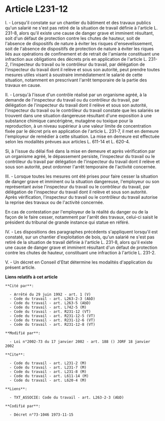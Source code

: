 # Article L231-12

I. - Lorsqu'il constate sur un chantier du bâtiment et des travaux publics qu'un salarié ne s'est pas retiré de la situation
de travail définie à l'article L. 231-8, alors qu'il existe une cause de danger grave et imminent résultant, soit d'un défaut
de protection contre les chutes de hauteur, soit de l'absence de dispositifs de nature à éviter les risques
d'ensevelissement, soit de l'absence de dispositifs de protection de nature à éviter les riques liés aux opérations de
confinement et de retrait de l'amiante constituant une infraction aux obligations des décrets pris en application de
l'article L. 231-2, l'inspecteur du travail ou le contrôleur du travail, par délégation de l'inspecteur du travail dont il
relève et sous son autorité, peut prendre toutes mesures utiles visant à soustraire immédiatement le salarié de cette
situation, notamment en prescrivant l'arrêt temporaire de la partie des travaux en cause.

II. - Lorsqu'à l'issue d'un contrôle réalisé par un organisme agréé, à la demande de l'inspecteur du travail ou du contrôleur
du travail, par délégation de l'inspecteur du travail dont il relève et sous son autorité, l'inspecteur du travail ou le
contrôleur du travail constate que les salariés se trouvent dans une situation dangereuse résultant d'une exposition à une
substance chimique cancérigène, mutagène ou toxique pour la reproduction, à un niveau supérieur à une valeur limite de
concentration fixée par le décret pris en application de l'article L. 231-7, il met en demeure l'employeur de remédier à
cette situation. La mise en demeure est effectuée selon les modalités prévues aux articles L. 611-14 et L. 620-4.

Si, à l'issue du délai fixé dans la mise en demeure et après vérification par un organisme agréé, le dépassement persiste,
l'inspecteur du travail ou le contrôleur du travail par délégation de l'inspecteur du travail dont il relève et sous son
autorité, peut ordonner l'arrêt temporaire de l'activité concernée.

III. - Lorsque toutes les mesures ont été prises pour faire cesser la situation de danger grave et imminent ou la situation
dangereuse, l'employeur ou son représentant avise l'inspecteur du travail ou le contrôleur du travail, par délégation de
l'inspecteur du travail dont il relève et sous son autorité. Après vérification, l'inspecteur du travail ou le contrôleur du
travail autorise la reprise des travaux ou de l'activité concernée.

En cas de contestation par l'employeur de la réalité du danger ou de la façon de le faire cesser, notamment par l'arrêt des
travaux, celui-ci saisit le président du tribunal de grande instance qui statue en référé.

IV. - Les dispositions des paragraphes précédents s'appliquent lorsqu'il est constaté, sur un chantier d'exploitation de
bois, qu'un salarié ne s'est pas retiré de la situation de travail définie à l'article L. 231-8, alors qu'il existe une cause
de danger grave et imminent résultant d'un défaut de protection contre les chutes de hauteur, constituant une infraction à
l'article L. 231-2.

V. - Un décret en Conseil d'Etat détermine les modalités d'application du présent article.

**Liens relatifs à cet article**

	**Cité par**:

	  - Arrêté du 29 juin 1992 - art. 1 (V)
	  - Code du travail - art. L263-2-3 (AbD)
	  - Code du travail - art. L263-5 (AbD)
	  - Code du travail - art. L742-5 (M)
	  - Code du travail - art. R231-12 (VT)
	  - Code du travail - art. R231-12-5 (VT)
	  - Code du travail - art. R231-12-6 (VT)
	  - Code du travail - art. R231-12-8 (VT)

	**Modifié par**:

	  - Loi n°2002-73 du 17 janvier 2002 - art. 188 () JORF 18 janvier 2002

	**Cite**:

	  - Code du travail - art. L231-2 (M)
	  - Code du travail - art. L231-7 (M)
	  - Code du travail - art. L231-8 (M)
	  - Code du travail - art. L611-14 (M)
	  - Code du travail - art. L620-4 (M)

	**Liens**:

	  - TXT_ASSOCIE: Code du travail - art. L263-2-3 (AbD)

	**Codifié par**:

	  - Décret n°73-1046 1973-11-15
